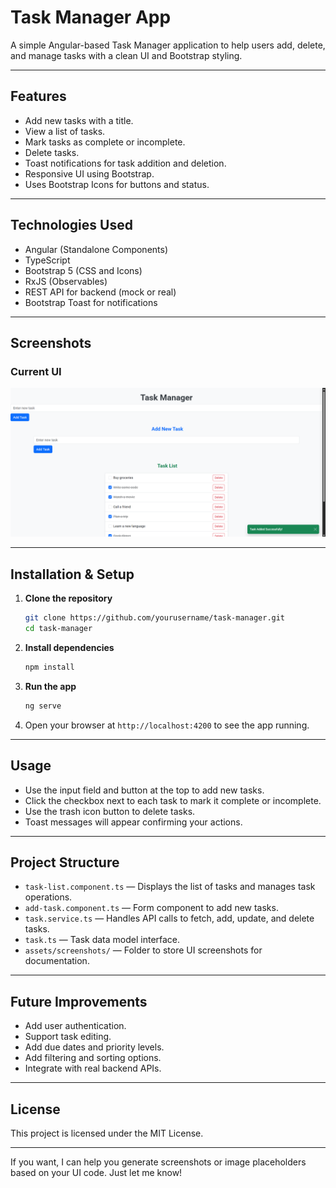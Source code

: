 

# Task Manager App

A simple Angular-based Task Manager application to help users add, delete, and manage tasks with a clean UI and Bootstrap styling.

---

## Features

* Add new tasks with a title.
* View a list of tasks.
* Mark tasks as complete or incomplete.
* Delete tasks.
* Toast notifications for task addition and deletion.
* Responsive UI using Bootstrap.
* Uses Bootstrap Icons for buttons and status.

---

## Technologies Used

* Angular (Standalone Components)
* TypeScript
* Bootstrap 5 (CSS and Icons)
* RxJS (Observables)
* REST API for backend (mock or real)
* Bootstrap Toast for notifications

---

## Screenshots

### Current UI

![Add Task Screen](./screenshot/UI.png)


---

## Installation & Setup

1. **Clone the repository**

   ```bash
   git clone https://github.com/yourusername/task-manager.git
   cd task-manager
   ```

2. **Install dependencies**

   ```bash
   npm install
   ```

3. **Run the app**

   ```bash
   ng serve
   ```

4. Open your browser at `http://localhost:4200` to see the app running.

---

## Usage

* Use the input field and button at the top to add new tasks.
* Click the checkbox next to each task to mark it complete or incomplete.
* Use the trash icon button to delete tasks.
* Toast messages will appear confirming your actions.

---

## Project Structure

* `task-list.component.ts` — Displays the list of tasks and manages task operations.
* `add-task.component.ts` — Form component to add new tasks.
* `task.service.ts` — Handles API calls to fetch, add, update, and delete tasks.
* `task.ts` — Task data model interface.
* `assets/screenshots/` — Folder to store UI screenshots for documentation.

---

## Future Improvements

* Add user authentication.
* Support task editing.
* Add due dates and priority levels.
* Add filtering and sorting options.
* Integrate with real backend APIs.

---

## License

This project is licensed under the MIT License.

---

If you want, I can help you generate screenshots or image placeholders based on your UI code. Just let me know!
